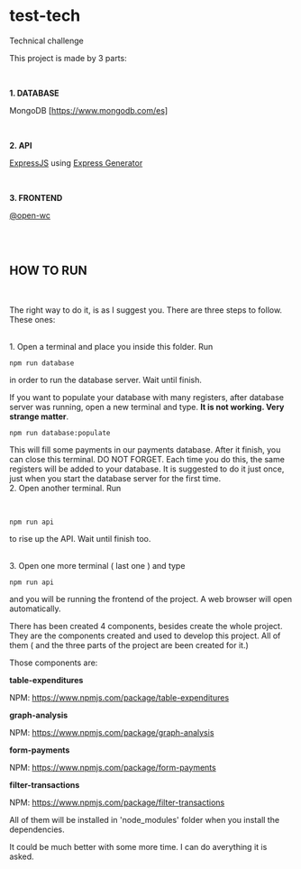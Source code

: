# test-tech
Technical challenge

This project is made by 3 parts:

<br/>

**1. DATABASE**

MongoDB [https://www.mongodb.com/es]

<br/>

**2. API**

[ExpressJS](https://expressjs.com/) using [Express Generator](https://expressjs.com/es/starter/generator.html)

<br/>

**3. FRONTEND**

[@open-wc](https://open-wc.org/)

<br/>
<br/>

## HOW TO RUN
<br/>

The right way to do it, is as I suggest you. There are three steps to follow. These ones:

<br/>
1. Open a terminal and place you inside this folder. Run

<br/>

    npm run database

in order to run the database server. Wait until finish.

If you want to populate your database with many registers, after database server was running, open a new terminal and type. **It is not working. Very strange matter**.

    npm run database:populate

This will fill some payments in our payments database. After it finish, you can close this terminal. DO NOT FORGET. Each time you do this, the same registers will be added to your database. It is suggested to do it just once, just when you start the database server for the first time.
<br/>
2. Open another terminal. Run

<br/>

    npm run api


 to rise up the API. Wait until finish too.

<br/>
3. Open one more terminal ( last one ) and type
<br/>

    npm run api
    
and you will be running the frontend of the project. A web browser will open automatically.


There has been created 4 components, besides create the whole project. They are the components created and used to develop this project. All of them ( and the three parts of the project are been created for it.)

Those components are:

**table-expenditures**

NPM: https://www.npmjs.com/package/table-expenditures

**graph-analysis**

NPM: https://www.npmjs.com/package/graph-analysis

**form-payments**

NPM: https://www.npmjs.com/package/form-payments

**filter-transactions**

NPM: https://www.npmjs.com/package/filter-transactions


All of them will be installed in 'node_modules' folder when you install the dependencies.

It could be much better with some more time. I can do averything it is asked.

